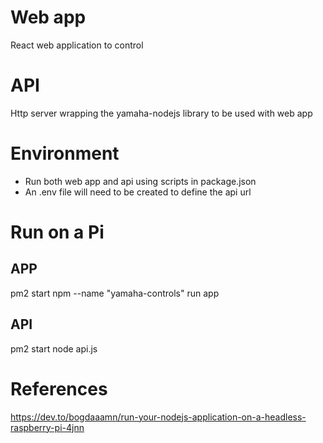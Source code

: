# Web app
React web application to control

# API
Http server wrapping the yamaha-nodejs library to be used with web app

# Environment
- Run both web app and api using scripts in package.json
- An .env file will need to be created to define the api url

# Run on a Pi
## APP
pm2 start npm --name "yamaha-controls" run app

## API
pm2 start node api.js

# References
https://dev.to/bogdaaamn/run-your-nodejs-application-on-a-headless-raspberry-pi-4jnn